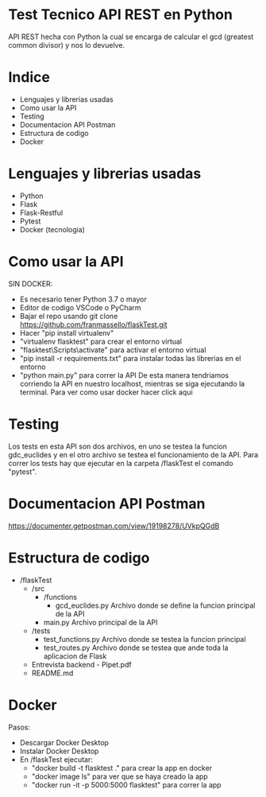 # Test Tecnico API REST en Python
API REST hecha con Python la cual se encarga de calcular el gcd (greatest common divisor) y nos lo devuelve.

# Indice
- Lenguajes y librerias usadas
- Como usar la API
- Testing
- Documentacion API Postman
- Estructura de codigo
- Docker

# Lenguajes y librerias usadas
- Python
- Flask
- Flask-Restful
- Pytest
- Docker (tecnologia)

# Como usar la API
SIN DOCKER:
- Es necesario tener Python 3.7 o mayor
- Editor de codigo VSCode o PyCharm 
- Bajar el repo usando git clone https://github.com/franmassello/flaskTest.git
- Hacer "pip install virtualenv"
- "virtualenv flasktest" para crear el entorno virtual
- "flasktest\Scripts\activate" para activar el entorno virtual
- "pip install -r requirements.txt" para instalar todas las librerias en el entorno
- "python main.py" para correr la API 
De esta manera tendriamos corriendo la API en nuestro localhost, mientras se siga ejecutando la terminal.
Para ver como usar docker hacer click aqui

# Testing
Los tests en esta API son dos archivos, en uno se testea la funcion gdc_euclides y en el otro archivo se testea el funcionamiento de la API.
Para correr los tests hay que ejecutar en la carpeta /flaskTest el comando "pytest". 

# Documentacion API Postman
https://documenter.getpostman.com/view/19198278/UVkpQGdB

# Estructura de codigo
- /flaskTest
  - /src
    - /functions
      - gcd_euclides.py Archivo donde se define la funcion principal de la API
    - main.py Archivo principal de la API
  - /tests
    - test_functions.py Archivo donde se testea la funcion principal
    - test_routes.py Archivo donde se testea que ande toda la aplicacion de Flask
  - Entrevista backend - Pipet.pdf
  - README.md

# Docker
Pasos:
- Descargar Docker Desktop
- Instalar Docker Desktop
- En /flaskTest ejecutar:
  - "docker build -t flasktest ." para crear la app en docker
  - "docker image ls" para ver que se haya creado la app
  - "docker run -it -p 5000:5000 flasktest" para correr la app 
